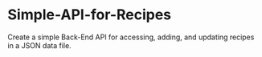 # Simple-API-for-Recipes
Create a simple Back-End API for accessing, adding, and updating recipes in a JSON data file.
